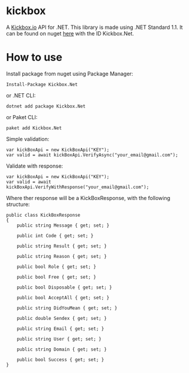 # kickbox
A <a href="http://docs.kickbox.io/docs/using-the-api">Kickbox.io</a> API for .NET. This library is made using .NET Standard 1.1. It can be found on nuget <a href="https://www.nuget.org/packages/Kickbox.Net/">here</a> with the ID Kickbox.Net.

# How to use

Install package from nuget using Package Manager:
```
Install-Package Kickbox.Net
```

or .NET CLI:

```
dotnet add package Kickbox.Net
```

or Paket CLI:

```
paket add Kickbox.Net
```

Simple validation:

```
var kickBoxApi = new KickBoxApi("KEY");
var valid = await kickBoxApi.VerifyAsync("your_email@gmail.com");
```

Validate with response:

```
var kickBoxApi = new KickBoxApi("KEY");
var valid = await kickBoxApi.VerifyWithResponse("your_email@gmail.com");
```

Where ther response will be a KickBoxResponse, with the following structure:

```
public class KickBoxResponse
{
	public string Message { get; set; }

	public int Code { get; set; }

	public string Result { get; set; }

	public string Reason { get; set; }

	public bool Role { get; set; }

	public bool Free { get; set; }

	public bool Disposable { get; set; }

	public bool AcceptAll { get; set; }

	public string DidYouMean { get; set; }

	public double Sendex { get; set; }

	public string Email { get; set; }

	public string User { get; set; }

	public string Domain { get; set; }

	public bool Success { get; set; }
}
```